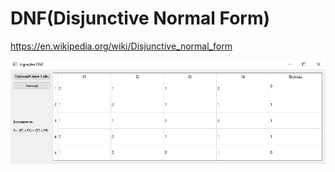 # DNF(Disjunctive Normal Form)
https://en.wikipedia.org/wiki/Disjunctive_normal_form

![example_photo](https://github.com/Yomixe/DNF/blob/master/example.PNG)
